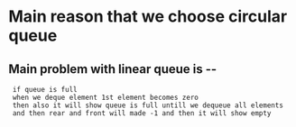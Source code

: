 # Main reason that we choose circular queue
##  Main problem with linear queue is --
     if queue is full
     when we deque element 1st element becomes zero
     then also it will show queue is full untill we dequeue all elements
     and then rear and front will made -1 and then it will show empty
